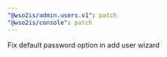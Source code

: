 ```yaml
---
"@wso2is/admin.users.v1": patch
"@wso2is/console": patch
---
```


Fix default password option in add user wizard

